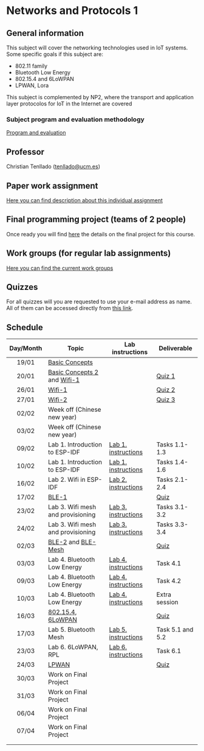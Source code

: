 # Networks and Protocols 1

## General information

This subject will cover the networking technologies used in IoT systems. Some
specific goals if this subject are:

* 802.11 family
* Bluetooth Low Energy
* 802.15.4 and 6LoWPAN
* LPWAN, Lora

This subject is complemented by NP2, where the transport and application layer
protocolos for IoT in the Internet are covered

### Subject program and evaluation methodology

[Program and evaluation](slides/Presentation.pdf)

## Professor

Christian Tenllado (tenllado@ucm.es)

## Paper work assignment

[Here you can find  description about this individual assignment](paperProject.md)

## Final programming project (teams of 2 people)

Once ready you will find [here](FinalProject.md) the details on the final project for this
course.

## Work groups (for regular lab assignments)

[Here you can find the current work groups](groups.md)

## Quizzes

For all quizzes will you are requested to use your e-mail address as name. All
of them can be accessed directly from [this
link](https://api.socrative.com/rc/Yu9Dxn).

## Schedule

| Day/Month | Topic                                                                         | Lab instructions                   | Deliverable                                   |
|:---------:|-------------------------------------------------------------------------------|------------------------------------|-----------------------------------------------|
|   19/01   | [Basic Concepts](slides/Basic_Concepts.pdf)                                   |                                    |                                               |
|   20/01   | [Basic Concepts 2](slides/Basic_Concepts.pdf) and [Wifi-1](slides/Wifi-1.pdf) |                                    | [Quiz 1](https://api.socrative.com/rc/Yu9Dxn) |
|   26/01   | [Wifi-1](slides/Wifi-1.pdf)                                                   |                                    | [Quiz 2](https://api.socrative.com/rc/Yu9Dxn) |
|   27/01   | [Wifi-2](slides/Wifi-2.pdf)                                                   |                                    | [Quiz 3](https://api.socrative.com/rc/Yu9Dxn) |
|   02/02   | Week off (Chinese new year)                                                   |                                    |                                               |
|   03/02   | Week off (Chinese new year)                                                   |                                    |                                               |
|   09/02   | Lab 1. Introduction to ESP-IDF                                                | [Lab 1. instructions](P1/index.md) | Tasks 1.1-1.3                                 |
|   10/02   | Lab 1. Introduction to ESP-IDF                                                | [Lab 1. instructions](P1/index.md) | Tasks 1.4-1.6                                 |
|   16/02   | Lab 2. Wifi in ESP-IDF                                                        | [Lab 2. instructions](P2/index.md) | Tasks 2.1-2.4                                 |
|   17/02   | [BLE-1](slides/BLE-1.pdf)                                                     |                                    | [Quiz](https://api.socrative.com/rc/Yu9Dxn)   |
|   23/02   | Lab 3. Wifi mesh and provisioning                                             | [Lab 3. instructions](P3/index.md) | Tasks 3.1-3.2                                 |
|   24/02   | Lab 3. Wifi mesh and provisioning                                             | [Lab 3. instructions](P3/index.md) | Tasks 3.3-3.4                                 |
|   02/03   | [BLE-2](slides/BLE-2.pdf) and [BLE-Mesh](slides/BLE-Mesh.pdf)                 |                                    | [Quiz](https://api.socrative.com/rc/Yu9Dxn)   |
|   03/03   | Lab 4. Bluetooth Low Energy                                                   | [Lab 4. instructions](P4/index.md) | Task 4.1                                      |
|   09/03   | Lab 4. Bluetooth Low Energy                                                   | [Lab 4. instructions](P4/index.md) | Task 4.2                                      |
|   10/03   | Lab 4. Bluetooth Low Energy                                                   | [Lab 4. instructions](P4/index.md) | Extra session                                 |
|   16/03   | [802.15.4](slides/802_15_4.pdf), [6LoWPAN](slides/6LoWPAN.pdf)                |                                    | [Quiz](https://api.socrative.com/rc/Yu9Dxn)   |
|   17/03   | Lab 5. Bluetooth Mesh                                                         | [Lab 5. instructions](P5/index.md) | Task 5.1 and 5.2                              |
|   23/03   | Lab 6. 6LoWPAN, RPL                                                           | [Lab 6. instructions](P6/index.md) | Task 6.1                                      |
|   24/03   | [LPWAN](slides/LPWAN.pdf)                                                     |                                    | [Quiz](https://api.socrative.com/rc/Yu9Dxn)   |
|   30/03   | Work on Final Project                                                         |                                    |                                               |
|   31/03   | Work on Final Project                                                         |                                    |                                               |
|   06/04   | Work on Final Project                                                         |                                    |                                               |
|   07/04   | Work on Final Project                                                         |                                    |                                               |
|           |                                                                               |                                    |                                               |
|           |                                                                               |                                    |                                               |
